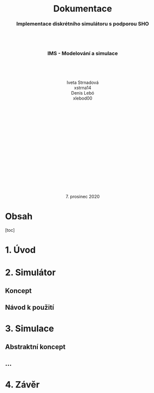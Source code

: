 <div style="text-align:center; margin-top:38.2%">
    <hspace></hspace>
    <h1>
        Dokumentace
    </h1>
    <h3>
        Implementace diskrétního simulátoru s podporou SHO
    </h3>
    <p style="margin-top:15%"></p>
    <h3>
        IMS - Modelování a simulace
    </h3>
    <p style="margin-top:15%"></p>
    Iveta Strnadová<br>
    xstrna14<br>
    Denis Lebó<br>
    xlebod00
</div>
<p style="text-align:center; margin-top:60%">7. prosinec 2020</p>




<div style="page-break-after: always; break-after: page;"></div>

<h1>Obsah</h1>

[toc]

<div style="page-break-after: always; break-after: page;"></div>

# 1. Úvod

<div style="page-break-after: always; break-after: page;"></div>

# 2. Simulátor

## Koncept

## Návod k použití

<div style="page-break-after: always; break-after: page;"></div>

# 3. Simulace

## Abstraktní koncept

## …

<div style="page-break-after: always; break-after: page;"></div>

# 4. Závěr

